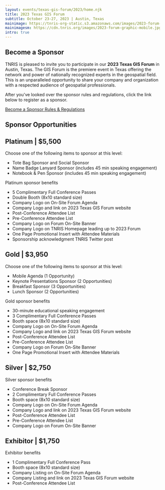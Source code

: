 ```yaml
---
layout: events/texas-gis-forum/2023/home.njk
title: 2023 Texas GIS Forum
subtitle: October 23-27, 2023 | Austin, Texas
mainimage: https://tnris-org-static.s3.amazonaws.com/images/2023-forum-graphic.png
mainimagesm: https://cdn.tnris.org/images/2023-forum-graphic-mobile.jpg
intro: true
---
```

<head>
<link rel="preconnect" href="https://fonts.googleapis.com">
<link rel="preconnect" href="https://fonts.gstatic.com" crossorigin>
<link href="https://fonts.googleapis.com/css2?family=DM+Sans:ital,wght@0,400;0,500;0,700;1,400;1,500;1,700&display=swap" rel="stylesheet">
</head>


<section class="intro">
  <h1 class="forum-2022-h1">Become a Sponsor</h1>
  <p class="lead">TNRIS is pleased to invite you to participate in our <strong>2023 Texas GIS Forum</strong> in Austin, Texas. The GIS Forum is the premiere event in Texas offering the network and power of nationally recognized experts in the geospatial field. This is an unparalleled opportunity to share your company and organization with a respected audience of geospatial professionals.</p>
 <p class="lead">After you've looked over the sponsor rules and regulations, click the link below to register as a sponsor.</p>

  <div class="sponsor-cta-container">
   <a class="button primary" 
     href="https://texasgisforum.wildapricot.org/event-5303892" target="_blank">
     Become a Sponsor 
    </a>
    <a class="button secondary"  
    href="https://cdn.tnris.org/documents/Rules_and_Regulations_2023.pdf" target="_blank">Rules &amp; Regulations
    </a>
  </div>
</section>

<section>
  <h1 class="forum-2022-h1">Sponsor Opportunities</h1>
  <div class="sponsor-card">
    <div class="sponsor-card-title">
      <h2><strong>Platinum</strong> | $5,500</h2>
    </div>
    <p>Choose one of the following items to sponsor at this level:</p>
    <ul>
      <li>Tote Bag Sponsor and Social Sponsor </li>
      <li>Name Badge Lanyard Sponsor (includes 45 min speaking engagement)</li>
      <li>Notebook & Pen Sponsor (includes 45 min speaking engagement)</li>
    </ul>
    <p>Platinum sponsor benefits</p>
    <ul class="sponsor-benefits">
      <li>5 Complimentary Full Conference Passes</li> 
      <li>Double Booth (8x10 standard size)</li>
      <li>Company Logo on On-Site Forum Agenda</li>
      <li>Company Logo and link on 2023 Texas GIS Forum website</li> 
      <li>Post-Conference Attendee List</li> 
      <li>Pre-Conference Attendee List</li> 
      <li>Company Logo on Forum On-Site Banner</li> 
      <li>Company Logo on TNRIS Homepage leading up to 2023 Forum</li> 
      <li>One Page Promotional Insert with Attendee Materials</li> 
      <li>Sponsorship acknowledgment TNRIS Twitter post</li> 
    </ul>
  </div>
  <div class="sponsor-card">
    <div class="sponsor-card-title">
      <h2><strong>Gold</strong> | $3,950</h2>
    </div>
    <p>Choose one of the following items to sponsor at this level:</p>
    <ul>
      <li>Mobile Agenda (1 Opportunity)</li>
      <li>Keynote Presentations Sponsor (2 Opportunities)</li>
      <li>Breakfast Sponsor (3 Opportunities)</li>
      <li>Lunch Sponsor (2 Opportunities)</li>
    </ul>
    <p>Gold sponsor benefits</p>
    <ul class="sponsor-benefits">
      <li>30-minute educational speaking engagement</li> 
      <li>3 Complimentary Full Conference Passes</li>
      <li>Booth space (8x10 standard size)</li> 
      <li>Company Logo on On-Site Forum Agenda</li> 
      <li>Company Logo and link on 2023 Texas GIS Forum website</li> 
      <li>Post-Conference Attendee List</li> 
      <li>Pre-Conference Attendee List</li> 
      <li>Company Logo on Forum On-Site Banner</li> 
      <li>One Page Promotional Insert with Attendee Materials</li> 
    </ul>
  </div>
  <div class="sponsor-card-container">
    <div class="sponsor-card">
      <div class="sponsor-card-title">
        <h2><strong>Silver</strong> | $2,750</h2>
      </div>
      <p>Silver sponsor benefits</p>
      <ul>
        <li>Conference Break Sponsor</li> 
        <li>2 Complimentary Full Conference Passes</li>  
        <li>Booth space (8x10 standard size)</li> 
        <li>Company Logo on On-Site Forum Agenda</li> 
        <li>Company Logo and link on 2023 Texas GIS Forum website</li> 
        <li>Post-Conference Attendee List</li> 
        <li>Pre-Conference Attendee List</li> 
        <li>Company Logo on Forum On-Site Banner</li>
      </ul>
    </div>
    <div class="sponsor-card">
      <div class="sponsor-card-title">
        <h2><strong>Exhibitor</strong> | $1,750</h2>
      </div>
      <p>Exhibitor benefits</p>
      <ul>
        <li>1 Complimentary Full Conference Pass</li>  
        <li>Booth space (8x10 standard size)</li> 
        <li>Company Listing on On-Site Forum Agenda</li> 
        <li>Company Listing and link on 2023 Texas GIS Forum website</li> 
        <li>Post-Conference Attendee List</li>
      </ul>
    </div>
  </div>
</section>
